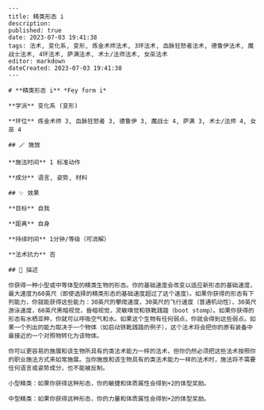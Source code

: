 
    ---
    title: 精类形态 i
    description: 
    published: true
    date: 2023-07-03 19:41:38
    tags: 法术, 变化系, 变形, 炼金术师法术, 3环法术, 血脉狂怒者法术, 德鲁伊法术, 魔战士法术, 4环法术, 萨满法术, 术士/法师法术, 女巫法术
    editor: markdown
    dateCreated: 2023-07-03 19:41:38
    ---

    # **精类形态 i** *Fey form i*

    **学派** 变化系 (变形) 

    **环位** 炼金术师 3, 血脉狂怒者 3, 德鲁伊 3, 魔战士 4, 萨满 3, 术士/法师 4, 女巫 4

    ## 🪄 施放

    **施法时间** 1 标准动作

    **成分** 语言, 姿势, 材料

    ## ✨ 效果 

    **目标** 自我 

    **距离** 自身  

    **持续时间** 1分钟/等级（可消解） 

    **法术抗力** 否

    ## 📖 描述

    你获得一种小型或中等体型的精类生物的形态。你的基础速度会改变以适应新形态的基础速度，最大速度为60英尺（即使选择的精类形态的基础速度超过了这个速度）。如果你获得的形态有下列能力，你就能获得这些能力：30英尺的攀爬速度，30英尺的飞行速度（普通机动性），30英尺游泳速度，60英尺黑暗视觉，昏暗视觉，灵敏嗅觉和铁靴践踏（boot stomp）。如果你获得的形态有水栖亚种，你就可以呼吸空气和水。如果这个生物有任何弱点，你就会得到这些弱点。如果一个列出的能力取决于一个物体（如启动铁靴践踏的例子），这个法术将会把你的原有装备中最接近的一个对照物转化为该物体。

    你可以更容易的施展和该生物所具有的类法术能力一样的法术，但你仍然必须把这些法术按照你的职业施法方式来如常施展。当你施放和该生物具有的类法术能力一样的法术时，施法将不需要任何语言或姿势成分，也不能被反制。

    小型精类：如果你获得这种形态，你的敏捷和体质属性会得到+2的体型奖励。

    中型精类：如果你获得这种形态，你的力量和体质属性会得到+2的体型奖励。
    